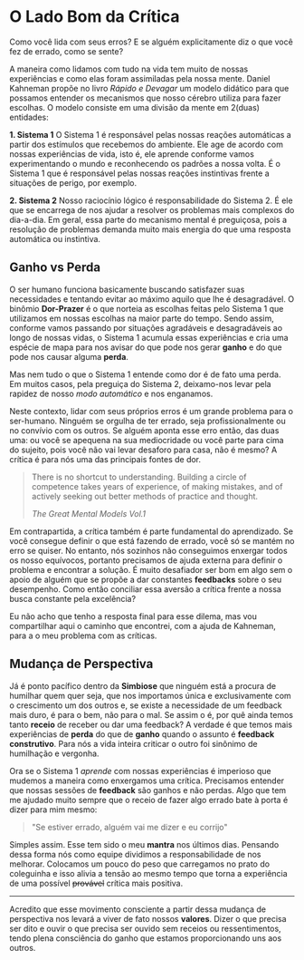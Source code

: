# O Lado Bom da Crítica
 
 Como você lida com seus erros? E se alguém explicitamente diz o que você fez de errado, como se sente?

 A maneira como lidamos com tudo na vida tem muito de nossas experiências e como elas foram assimiladas pela nossa mente. Daniel Kahneman propõe no livro *Rápido e Devagar* um modelo didático para que possamos entender os mecanismos que nosso cérebro utiliza para fazer escolhas. O modelo consiste em uma divisão da mente em 2(duas) entidades:

 **1. Sistema 1**
 O Sistema 1 é responsável pelas nossas reações automáticas a partir dos estímulos que recebemos do ambiente. Ele age de acordo com nossas experiências de vida, isto é, ele aprende conforme vamos experimentando o mundo e reconhecendo os padrões a nossa volta. É o Sistema 1 que é responsável pelas nossas reações instintivas frente a situações de perigo, por exemplo.

**2. Sistema 2**
Nosso raciocínio lógico é responsabilidade do Sistema 2. É ele que se encarrega de nos ajudar a resolver os problemas mais complexos do dia-a-dia. Em geral, essa parte do mecanismo mental é preguiçosa, pois a resolução de problemas demanda muito mais energia do que uma resposta automática ou instintiva. 

## Ganho vs Perda
  
O ser humano funciona basicamente buscando satisfazer suas necessidades e tentando evitar ao máximo aquilo que lhe é desagradável. O binômio **Dor-Prazer** é o que norteia as escolhas feitas pelo Sistema 1 que utilizamos em nossas escolhas na maior parte do tempo. Sendo assim, conforme vamos passando por situações agradáveis e desagradáveis ao longo de nossas vidas, o Sistema 1 acumula essas experiências e cria uma espécie de mapa para nos avisar do que pode nos gerar **ganho** e do que pode nos causar alguma **perda**. 

Mas nem tudo o que o Sistema 1 entende como dor é de fato uma perda. Em muitos casos, pela preguiça do Sistema 2, deixamo-nos levar pela rapidez de nosso *modo automático* e nos enganamos.

Neste contexto, lidar com seus próprios erros é um grande problema para o ser-humano. Ninguém se orgulha de ter errado, seja profissionalmente ou no convívio com os outros. Se alguém aponta esse erro então, das duas uma: ou  você se apequena na sua mediocridade ou você parte para cima do sujeito, pois você não vai levar desaforo para casa, não é mesmo? A crítica é para nós uma das principais fontes de dor.

> There is no shortcut to understanding. Building a circle of competence
> takes years of experience, of making mistakes, and of actively seeking out better
> methods of practice and thought.
>
> *The Great Mental Models Vol.1*

Em contrapartida, a crítica também é parte fundamental do aprendizado. Se você consegue definir o que está fazendo de errado, você só se mantém no erro se quiser. No entanto, nós sozinhos não conseguimos enxergar todos os nosso equívocos, portanto precisamos de ajuda externa para definir o problema e encontrar a solução. É muito desafiador ser bom em algo sem o apoio de alguém que se propõe a dar constantes **feedbacks** sobre o seu desempenho. Como então conciliar essa aversão a crítica frente a nossa busca constante pela excelência?

Eu não acho que tenho a resposta final para esse dilema, mas vou compartilhar aqui o caminho que encontrei, com a ajuda de Kahneman, para a o meu problema com as críticas.

## Mudança de Perspectiva

Já é ponto pacífico dentro da **Simbiose** que ninguém está a procura de humilhar quem quer seja, que nos importamos única e exclusivamente com o crescimento um dos outros e, se existe a necessidade de um feedback mais duro, é para o bem, não para o mal. Se assim o é, por quê ainda temos tanto **receio** de receber ou dar uma feedback? A verdade é que temos mais experiências de **perda** do que de **ganho** quando o assunto é **feedback construtivo**. Para nós a vida inteira criticar o outro foi sinônimo de humilhação e vergonha. 

Ora se o Sistema 1 *aprende* com nossas experiências é imperioso que mudemos a maneira como enxergamos uma crítica. Precisamos entender que  nossas sessões de **feedback** são ganhos e não perdas.
Algo que tem me ajudado muito sempre que o receio de fazer algo errado bate à porta é dizer para mim mesmo: 

>"Se estiver errado, alguém vai me dizer e eu corrijo"

Simples assim. Esse tem sido o meu **mantra** nos últimos dias. Pensando dessa forma nós como equipe dividimos a responsabilidade de nos melhorar. Colocamos um pouco do peso que carregamos no prato do coleguinha e isso alivia a tensão ao mesmo tempo que torna a experiência de uma possível <del>provável</del> crítica mais positiva.

---

Acredito que esse movimento consciente a partir dessa mudança de perspectiva nos levará a viver de fato nossos **valores**. Dizer o que precisa ser dito e ouvir o que precisa ser ouvido sem receios ou ressentimentos, tendo plena consciência do ganho que estamos proporcionando uns aos outros.






